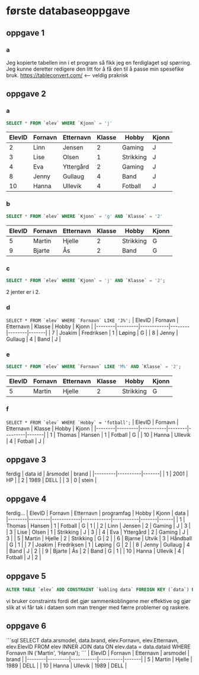 # første databaseoppgave
## oppgave 1
### a
Jeg kopierte tabellen inn i et program så fikk jeg en ferdiglaget sql spørring. Jeg kunne deretter redigere den litt for å få den til å passe min spesefike bruk. https://tableconvert.com/ <-- veldig prakrisk
## oppgave 2
### a
```sql
SELECT * FROM `elev` WHERE `Kjonn` = 'j'
```
| ElevID | Fornavn | Etternavn | Klasse | Hobby     | Kjonn |
|--------|---------|-----------|--------|-----------|-------|
|      2 | Linn    | Jensen    |      2 | Gaming    | J     |
|      3 | Lise    | Olsen     |      1 | Strikking | J     |
|      4 | Eva     | Yttergård |      2 | Gaming    | J     |
|      8 | Jenny   | Gullaug   |      4 | Band      | J     |
|     10 | Hanna   | Ullevik   |      4 | Fotball   | J     |
### b
```sql
SELECT * FROM `elev` WHERE `Kjonn` = 'g' AND `Klasse` = '2'
```
| ElevID | Fornavn | Etternavn | Klasse | Hobby     | Kjonn |
|--------|---------|-----------|--------|-----------|-------|
|      5 | Martin  | Hjelle    |      2 | Strikking | G     |
|      9 | Bjarte  | Ås        |      2 | Band      | G     |
### c
```sql
SELECT * FROM `elev` WHERE `Kjonn` = 'j' AND `Klasse` = '2';
```
2 jenter er i 2.
### d
```SELECT * FROM `elev` WHERE `Fornavn` LIKE 'J%';```
| ElevID | Fornavn | Etternavn  | Klasse | Hobby  | Kjonn |
|--------|---------|------------|--------|--------|-------|
|      7 | Joakim  | Fredriksen |      1 | Løping | G     |
|      8 | Jenny   | Gullaug    |      4 | Band   | J     |
### e
```sql
SELECT * FROM `elev` WHERE `Fornavn` LIKE 'M%' AND `Klasse` = '2';
```
| ElevID | Fornavn | Etternavn | Klasse | Hobby     | Kjonn |
|--------|---------|-----------|--------|-----------|-------|
|      5 | Martin  | Hjelle    |      2 | Strikking | G     |
### f
```SELECT * FROM `elev` WHERE `Hobby` = 'fotball';```
| ElevID | Fornavn | Etternavn | Klasse | Hobby   | Kjonn |
|--------|---------|-----------|--------|---------|-------|
|      1 | Thomas  | Hansen    |      1 | Fotball | G     |
|     10 | Hanna   | Ullevik   |      4 | Fotball | J     |
## oppgave 3
ferdig
| data id | årsmodel | brand |
|---------|----------|-------|
|       1 |     2001 | HP    |
|       2 |     1989 | DELL  |
|       3 |        0 | stein |
## oppgave 4
ferdig...
| ElevID | Fornavn | Etternavn  | programfag | Hobby     | Kjonn | data |
|--------|---------|------------|------------|-----------|-------|------|
|      1 | Thomas  | Hansen     |          1 | Fotball   | G     |    1 |
|      2 | Linn    | Jensen     |          2 | Gaming    | J     |    3 |
|      3 | Lise    | Olsen      |          1 | Strikking | J     |    3 |
|      4 | Eva     | Yttergård  |          2 | Gaming    | J     |    3 |
|      5 | Martin  | Hjelle     |          2 | Strikking | G     |    2 |
|      6 | Bjarne  | Utvik      |          3 | Håndball  | G     |    1 |
|      7 | Joakim  | Fredriksen |          1 | Løping    | G     |    2 |
|      8 | Jenny   | Gullaug    |          4 | Band      | J     |    2 |
|      9 | Bjarte  | Ås         |          2 | Band      | G     |    1 |
|     10 | Hanna   | Ullevik    |          4 | Fotball   | J     |    2 |
## oppgave 5
```sql
ALTER TABLE `elev` ADD CONSTRAINT `kobling data` FOREIGN KEY (`data`) REFERENCES `data`(`data id`) ON DELETE RESTRICT ON UPDATE RESTRICT;
```
vi bruker constraints fordi det gjør sammenkoblingene mer effektive og gjør slik at vi får tak i dataen som man trenger med færre problemer og raskere.
## oppgave 6
´´´sql
SELECT data.arsmodel, data.brand, elev.Fornavn, elev.Etternavn, elev.ElevID FROM elev
INNER JOIN data
ON elev.data = data.dataid WHERE Fornavn IN ('Martin', 'Hanna');
´´´
| ElevID | Fornavn | Etternavn | arsmodel | brand |
|--------|---------|-----------|----------|-------|
|      5 | Martin  | Hjelle    |     1989 | DELL  |
|     10 | Hanna   | Ullevik   |     1989 | DELL  |